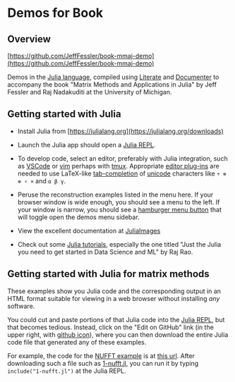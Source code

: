 
# Demos for Book

## Overview

[https://github.com/JeffFessler/book-mmaj-demo](https://github.com/JeffFessler/book-mmaj-demo)

Demos
in the
[Julia language](https://julialang.org),
compiled using
[Literate](https://github.com/fredrikekre/Literate.jl)
and
[Documenter](https://github.com/JuliaDocs/Documenter.jl)
to accompany the book
"Matrix Methods and Applications in Julia"
by Jeff Fessler
and Raj Nadakuditi
at the University of Michigan.


## Getting started with Julia

* Install Julia from
  [https://julialang.org](https://julialang.org/downloads)

* Launch the Julia app
  should open a
  [Julia REPL](https://docs.julialang.org/en/v1/stdlib/REPL).

* To develop code, select an editor, preferably with Julia integration, such as
  [VSCode](https://www.julia-vscode.org)
  or [vim](https://github.com/JuliaEditorSupport/julia-vim)
  perhaps with
  [tmux](https://discourse.julialang.org/t/julia-vim-tutorial-for-newbies/36636).
  Appropriate
  [editor plug-ins](https://github.com/JuliaEditorSupport)
  are needed to use LaTeX-like
  [tab-completion](https://docs.julialang.org/en/v1/stdlib/REPL/#Tab-completion)
  of
  [unicode](https://docs.julialang.org/en/v1/manual/unicode-input/#Unicode-Input)
  characters like `÷ ⊗ ⊕ ∘ ×` and `α β γ`.

* Peruse the reconstruction examples listed in the menu here.
  If your browser window is wide enough,
  you should see a menu to the left.
  If your window is narrow,
  you should see a
  [hamburger menu button](https://en.wikipedia.org/wiki/Hamburger_button)
  that will toggle open the demos menu sidebar.

* View the excellent documentation at
  [JuliaImages](https://juliaimages.org)

* Check out some [Julia tutorials](https://julialang.org/learning/tutorials),
  especially the one titled
  "Just the Julia you need to get started in Data Science and ML" by Raj Rao.


## Getting started with Julia for matrix methods

These examples show you Julia code
and the corresponding output
in an HTML format suitable for viewing
in a web browser
without installing *any* software.

You could cut and paste portions of that Julia code
into the
[Julia REPL](https://docs.julialang.org/en/v1/stdlib/REPL),
but that becomes tedious.
Instead,
click on the "Edit on GitHub" link
(in the upper right, with
[github icon](https://github.githubassets.com/images/modules/logos_page/GitHub-Mark.png)),
where you can then download the entire Julia code file
that generated any of these examples.

For example,
the code for the
[NUFFT example](https://juliaimagerecon.github.io/Examples/mri/1-nufft)
is at
[this url](https://github.com/JuliaImageRecon/Examples/blob/main/docs/lit/mri/1-nufft.jl).
After downloading such a file such as
[1-nufft.jl](https://github.com/JuliaImageRecon/Examples/blob/main/docs/lit/mri/1-nufft.jl),
you can run it
by typing
`include("1-nufft.jl")`
at the Julia REPL.
